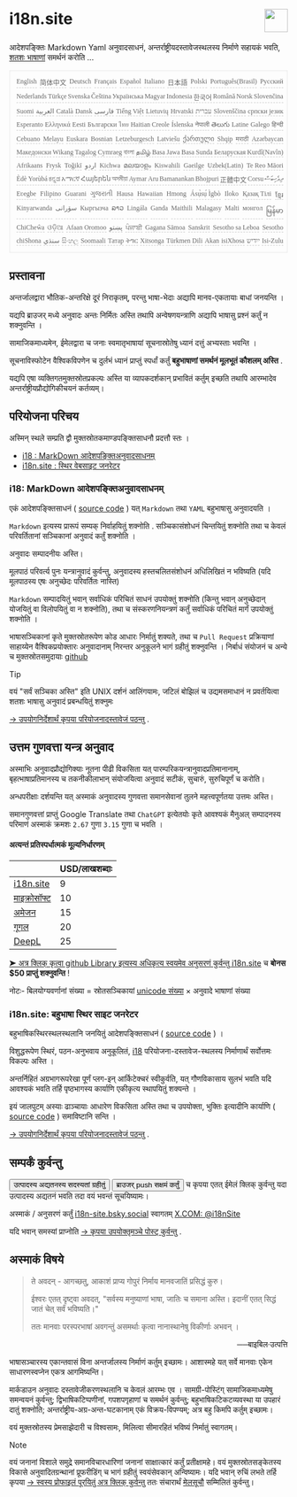<h1 style="display:flex;justify-content:space-between">i18n.site<img src="//p.3ti.site/logo.svg" style="user-select:none;margin-top:-1px;width:42px"></h1>

आदेशपङ्क्तिः Markdown Yaml अनुवादसाधनं, अन्तर्राष्ट्रीयदस्तावेजस्थलस्य निर्माणे सहायकं भवति, [शतशः भाषाणां](/i18/LANG_CODE) समर्थनं करोति ...

<pre class="langli" style="display:flex;flex-wrap:wrap;background:transparent;border:1px solid #eee;font-size:12px;box-shadow:0 0 3px inset #eee;padding:12px 5px 4px 12px;justify-content:space-between;"><style>pre.langli i{font-weight:300;font-family:s;margin-right:2px;margin-bottom:8px;font-style:normal;color:#666;border-bottom:1px dashed #ccc;}</style><i>English</i><i>简体中文</i><i>Deutsch</i><i>Français</i><i>Español</i><i>Italiano</i><i>日本語</i><i>Polski</i><i>Português(Brasil)</i><i>Русский</i><i>Nederlands</i><i>Türkçe</i><i>Svenska</i><i>Čeština</i><i>Українська</i><i>Magyar</i><i>Indonesia</i><i>한국어</i><i>Română</i><i>Norsk</i><i>Slovenčina</i><i>Suomi</i><i>العربية</i><i>Català</i><i>Dansk</i><i>فارسی</i><i>Tiếng Việt</i><i>Lietuvių</i><i>Hrvatski</i><i>עברית</i><i>Slovenščina</i><i>српски језик</i><i>Esperanto</i><i>Ελληνικά</i><i>Eesti</i><i>Български</i><i>ไทย</i><i>Haitian Creole</i><i>Íslenska</i><i>नेपाली</i><i>తెలుగు</i><i>Latine</i><i>Galego</i><i>हिन्दी</i><i>Cebuano</i><i>Melayu</i><i>Euskara</i><i>Bosnian</i><i>Letzeburgesch</i><i>Latviešu</i><i>ქართული</i><i>Shqip</i><i>मराठी</i><i>Azərbaycan</i><i>Македонски</i><i>Wikang Tagalog</i><i>Cymraeg</i><i>বাংলা</i><i>தமிழ்</i><i>Basa Jawa</i><i>Basa Sunda</i><i>Беларуская</i><i>Kurdî(Navîn)</i><i>Afrikaans</i><i>Frysk</i><i>Toğikī</i><i>اردو</i><i>Kichwa</i><i>മലയാളം</i><i>Kiswahili</i><i>Gaeilge</i><i>Uzbek(Latin)</i><i>Te Reo Māori</i><i>Èdè Yorùbá</i><i>ಕನ್ನಡ</i><i>አማርኛ</i><i>Հայերեն</i><i>অসমীয়া</i><i>Aymar Aru</i><i>Bamanankan</i><i>Bhojpuri</i><i>正體中文</i><i>Corsu</i><i>ދިވެހިބަސް</i><i>Eʋegbe</i><i>Filipino</i><i>Guarani</i><i>ગુજરાતી</i><i>Hausa</i><i>Hawaiian</i><i>Hmong</i><i>Ásụ̀sụ́ Ìgbò</i><i>Iloko</i><i>Қазақ Тілі</i><i>ខ្មែរ</i><i>Kinyarwanda</i><i>سۆرانی</i><i>Кыргызча</i><i>ລາວ</i><i>Lingála</i><i>Ganda</i><i>Maithili</i><i>Malagasy</i><i>Malti</i><i>монгол</i><i>မြန်မာ</i><i>ChiCheŵa</i><i>ଓଡ଼ିଆ</i><i>Afaan Oromoo</i><i>پښتو</i><i>ਪੰਜਾਬੀ</i><i>Gagana Sāmoa</i><i>Sanskrit</i><i>Sesotho sa Leboa</i><i>Sesotho</i><i>chiShona</i><i>سنڌي</i><i>සිංහල</i><i>Soomaali</i><i>Татар</i><i>ትግር</i><i>Xitsonga</i><i>Türkmen Dili</i><i>Akan</i><i>isiXhosa</i><i>ייִדיש</i><i>Isi-Zulu</i></pre>

## प्रस्तावना

अन्तर्जालद्वारा भौतिक-अन्तरिक्षे दूरं निराकृतम्, परन्तु भाषा-भेदाः अद्यापि मानव-एकतायाः बाधां जनयन्ति ।

यद्यपि ब्राउजर् मध्ये अनुवादः अन्तः निर्मितः अस्ति तथापि अन्वेषणयन्त्राणि अद्यापि भाषासु प्रश्नं कर्तुं न शक्नुवन्ति ।

सामाजिकमाध्यमेन, ईमेलद्वारा च जनाः स्वमातृभाषायां सूचनास्रोतेषु ध्यानं दत्तुं अभ्यस्ताः भवन्ति ।

सूचनाविस्फोटेन वैश्विकविपणेन च दुर्लभं ध्यानं प्राप्तुं स्पर्धां कर्तुं **बहुभाषाणां समर्थनं मूलभूतं कौशलम् अस्ति** .

यद्यपि एषा व्यक्तिगतमुक्तस्रोतप्रकल्पः अस्ति या व्यापकदर्शकान् प्रभावितं कर्तुम् इच्छति तथापि आरम्भादेव अन्तर्राष्ट्रीयप्रौद्योगिकीचयनं कर्तव्यम्।

## <a rel=id href="#project" id="project"></a> परियोजना परिचय

अस्मिन् स्थले सम्प्रति द्वौ मुक्तस्रोतकमाण्डपङ्क्तिसाधनौ प्रदत्तौ स्तः ।

* [i18 : MarkDown आदेशपङ्क्तिअनुवादसाधनम्](/i18/feature)
* [i18n.site : स्थिर वेबसाइट जनरेटर](/i18n.site)

### <a rel=id href="#i18" id="i18"></a> i18: MarkDown आदेशपङ्क्तिअनुवादसाधनम्

एकं आदेशपङ्क्तिसाधनं ( [source code](https://github.com/i18n-site/rust/tree/main/i18) ) यत् `Markdown` तथा `YAML` बहुभाषासु अनुवादयति ।

`Markdown` इत्यस्य प्रारूपं सम्यक् निर्वाहयितुं शक्नोति . सञ्चिकासंशोधनं चिन्तयितुं शक्नोति तथा च केवलं परिवर्तितानां सञ्चिकानां अनुवादं कर्तुं शक्नोति ।

अनुवादः सम्पादनीयः अस्ति।

मूलपाठं परिवर्त्य पुनः यन्त्रानुवादं कुर्वन्तु, अनुवादस्य हस्तचलितसंशोधनं अधिलिखितं न भविष्यति (यदि मूलपाठस्य एषः अनुच्छेदः परिवर्तितः नास्ति)

`Markdown` सम्पादयितुं भवान् सर्वाधिकं परिचितं साधनं उपयोक्तुं शक्नोति (किन्तु भवान् अनुच्छेदान् योजयितुं वा विलोपयितुं वा न शक्नोति), तथा च संस्करणनियन्त्रणं कर्तुं सर्वाधिकं परिचितं मार्गं उपयोक्तुं शक्नोति ।

भाषासञ्चिकानां कृते मुक्तस्रोतरूपेण कोड आधारः निर्मातुं शक्यते, तथा च `Pull Request` प्रक्रियाणां साहाय्येन वैश्विकप्रयोक्तारः अनुवादानाम् निरन्तर अनुकूलने भागं ग्रहीतुं शक्नुवन्ति । निर्बाधं संयोजनं च अन्ये च मुक्तस्रोतसमुदायाः [github](//github.com)

> [!TIP]
> वयं "सर्वं सञ्चिका अस्ति" इति UNIX दर्शनं आलिंगयामः, जटिलं बोझिलं च उद्यमसमाधानं न प्रवर्तयित्वा शतशः भाषासु अनुवादं प्रबन्धयितुं शक्नुमः

[→ उपयोगनिर्देशार्थं कृपया परियोजनादस्तावेजं पठन्तु](/i18) .

## उत्तम गुणवत्ता यन्त्र अनुवाद

अस्माभिः अनुवादप्रौद्योगिक्याः नूतना पीढी विकसिता यत् पारम्परिकयन्त्रानुवादप्रतिमानानाम्, बृहत्भाषाप्रतिमानस्य च तकनीकीलाभान् संयोजयित्वा अनुवादं सटीकं, सुचारुं, सुरुचिपूर्णं च करोति।

अन्धपरीक्षाः दर्शयन्ति यत् अस्माकं अनुवादस्य गुणवत्ता समानसेवानां तुलने महत्त्वपूर्णतया उत्तमः अस्ति।

समानगुणवत्तां प्राप्तुं Google Translate तथा `ChatGPT` इत्येतयोः कृते आवश्यकं मैनुअल् सम्पादनस्य परिमाणं अस्माकं क्रमशः `2.67` गुणा `3.15` गुणा च भवति ।

#### <a rel=id href="#price" id="price"></a> अत्यन्तं प्रतिस्पर्धात्मकं मूल्यनिर्धारणम्

|                                                                                   | USD/लाखशब्दाः |
| --------------------------------------------------------------------------------- | ------------- |
| [i18n.site](https://i18n.site)                                                    | 9             |
| [माइक्रोसॉफ्ट](https://azure.microsoft.com/pricing/details/cognitive-services/translator) | 10            |
| [अमेजन](https://aws.amazon.com/translate/pricing)                                | 15            |
| [गूगल](https://cloud.google.com/translate/pricing)                                | 20            |
| [DeepL](https://www.deepl.com/zh/pro#developer)                                  | 25            |

[➤ अत्र क्लिक् कृत्वा github Library इत्यस्य अधिकृत्य स्वयमेव अनुसरणं कुर्वन्तु i18n.site](https://github.com/login/oauth/authorize?client_id=Ov23liuGAmK0plc9FgB3&amp;scope=user:email,user:follow,public_repo) च **बोनस $50 प्राप्तुं शक्नुवन्ति** !

नोटः- बिलयोग्यवर्णानां संख्या = स्रोतसञ्चिकायां [unicode संख्या](https://en.wikipedia.org/wiki/Unicode) × अनुवादे भाषाणां संख्या

### i18n.site: बहुभाषा स्थिर साइट जनरेटर

बहुभाषिकस्थिरस्थलस्थलानि जनयितुं आदेशपङ्क्तिसाधनं ( [source code](https://github.com/i18n-site/rust/tree/main/i18n-site) ) ।

विशुद्धरूपेण स्थिरं, पठन-अनुभवाय अनुकूलितं, [i18](#i18) परियोजना-दस्तावेज-स्थलस्य निर्माणार्थं सर्वोत्तमः विकल्पः अस्ति ।

अन्तर्निहितं अग्रभागरूपरेखा पूर्णं प्लग-इन् आर्किटेक्चरं स्वीकुर्वति, यत् गौणविकासाय सुलभं भवति यदि आवश्यकं भवति तर्हि पृष्ठभागस्य कार्याणि एकीकृत्य स्थापयितुं शक्यन्ते ।

इयं जालपुटम् अस्याः ढाञ्चायाः आधारेण विकसिता अस्ति तथा च उपयोक्ता, भुक्तिः इत्यादीनि कार्याणि ( [source code](/i18n.site/c/src) ) समाविष्टानि सन्ति ।

[→ उपयोगनिर्देशार्थं कृपया परियोजनादस्तावेजं पठन्तु](/i18n.site) .

## सम्पर्कं कुर्वन्तु

<button onclick="mailsub()">उत्पादस्य अद्यतनस्य सदस्यतां ग्रहीतुं</button> <button onclick="webpush()">ब्राउजर् push सक्षमं कर्तुं</button> च कृपया एतत् ईमेलं क्लिक् कुर्वन्तु यदा उत्पादस्य अद्यतनं भवति तदा वयं भवन्तं सूचयिष्यामः।

अस्माकं / अनुसरणं कर्तुं [i18n-site.bsky.social](https://bsky.app/profile/i18n-site.bsky.social) स्वागतम् [X.COM: @i18nSite](https://x.com/i18nSite)

यदि भवान् समस्यां प्राप्नोति [→ कृपया उपयोक्तृमञ्चे पोस्ट् कुर्वन्तु](https://groups.google.com/u/1/g/i18n) .

## अस्माकं विषये

> ते अवदन् - आगच्छतु, आकाशं प्राप्य गोपुरं निर्माय मानवजातिं प्रसिद्धं कुरु।
>
> ईश्वरः एतत् दृष्ट्वा अवदत्, "सर्वस्य मनुष्याणां भाषा, जातिः च समाना अस्ति। इदानीं एतत् सिद्धं जातं चेत् सर्वं भविष्यति।"
>
> ततः मानवाः परस्परभाषां अवगन्तुं असमर्थाः कृत्वा नानास्थानेषु विकीर्णाः अभवन् ।

<p style="text-align:right">──बाइबिल·उत्पत्ति</p>

भाषासञ्चारस्य एकान्तवासं विना अन्तर्जालस्य निर्माणं कर्तुम् इच्छामः।
आशास्महे यत् सर्वे मानवाः एकेन साधारणस्वप्नेन एकत्र आगमिष्यन्ति।

मार्कडाउन अनुवादः दस्तावेजीकरणस्थलानि च केवलं आरम्भः एव ।
सामग्री-पोस्टिंग् सामाजिकमाध्यमेषु समन्वयनं कुर्वन्तु;
द्विभाषिकटिप्पणीनां, गपशपगृहाणां च समर्थनं कुर्वन्तु;
बहुभाषिकटिकटव्यवस्था या उपहारं दातुं शक्नोति;
अन्तर्राष्ट्रीय-अग्र-अन्त-घटकानाम् एकं विक्रय-विपण्यम्;
अत्र बहु किमपि कर्तुम् इच्छामः।

वयं मुक्तस्रोतस्य प्रेमसाझेदारी च विश्वसामः,
मिलित्वा सीमारहितं भविष्यं निर्मातुं स्वागतम्।

> [!NOTE]
> वयं जनानां विशाले समुद्रे समानविचारधारिणां जनानां साक्षात्कारं कर्तुं प्रतीक्षामहे।
> वयं मुक्तस्रोतसङ्केतस्य विकासे अनुवादितग्रन्थानां प्रूफरीडिंग् च भागं ग्रहीतुं स्वयंसेवकान् अन्विष्यामः।
> यदि भवान् रुचिं लभते तर्हि कृपया [→ स्वस्य प्रोफाइलं पूरयितुं अत्र क्लिक् कुर्वन्तु](https://ggl.link/i18n) ततः संचारार्थं [मेलसूचौ](https://groups.google.com/u/2/g/i18n-site) सम्मिलितं कुर्वन्तु।
